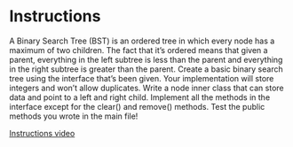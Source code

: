 # Instructions

A Binary Search Tree (BST) is an ordered tree in which every node has a maximum of two children. The fact that it’s ordered means that given a parent, everything in the left subtree is less than the parent and everything in the right subtree is greater than the parent. Create a basic binary search tree using the interface that’s been given. Your implementation will store integers and won’t allow duplicates. Write a node inner class that can store data and point to a left and right child. Implement all the methods in the interface except for the clear() and remove() methods. Test the public methods you wrote in the main file!

[Instructions video](https://static.junilearning.com/java_level_3/aj_14_basic_BST.mp4)